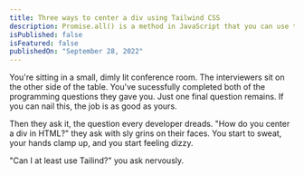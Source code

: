 ```yaml
---
title: Three ways to center a div using Tailwind CSS
description: Promise.all() is a method in JavaScript that you can use to resolve your Promises in parallel. It  returns a Promise with the results of the promises passed in.
isPublished: false
isFeatured: false
publishedOn: "September 28, 2022"
---
```


You're sitting in a small, dimly lit conference room. The interviewers sit on the other side of the table. You've sucessfully completed both of the programming questions they gave you. Just one final question remains. If you can nail this, the job is as good as yours.

Then they ask it, the question every developer dreads. "How do you center a div in HTML?" they ask with sly grins on their faces. You start to sweat, your hands clamp up, and you start feeling dizzy.

"Can I at least use Tailind?" you ask nervously.


